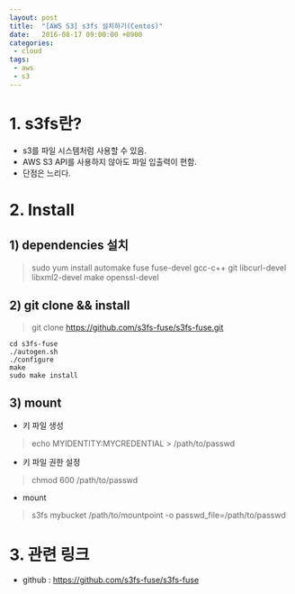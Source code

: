 ```yaml
---
layout: post
title:  "[AWS S3] s3fs 설치하기(Centos)"
date:   2016-08-17 09:00:00 +0900
categories:
 - cloud
tags: 
 - aws
 - s3
---
```


# 1. s3fs란?
- s3를 파일 시스템처럼 사용할 수 있음.
- AWS S3 API를 사용하지 않아도 파일 입출력이 편함.
- 단점은 느리다.

# 2. Install
## 1) dependencies 설치
 
> sudo yum install automake fuse fuse-devel gcc-c++ git libcurl-devel libxml2-devel make openssl-devel

## 2) git clone && install
>  git clone https://github.com/s3fs-fuse/s3fs-fuse.git

```
cd s3fs-fuse
./autogen.sh
./configure
make
sudo make install
```


## 3) mount
- 키 파일 생성 

> echo MYIDENTITY:MYCREDENTIAL > /path/to/passwd

- 키 파일 권한 설정

> chmod 600 /path/to/passwd

- mount

> s3fs mybucket /path/to/mountpoint -o passwd_file=/path/to/passwd

# 3. 관련 링크
- github : https://github.com/s3fs-fuse/s3fs-fuse

 